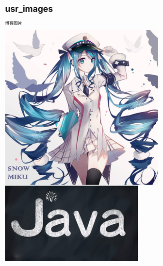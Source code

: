 # usr_images
博客图片


![](https://github.com/1315262843/usr_images/blob/master/images/1.jpg)
![](https://github.com/1315262843/usr_images/blob/master/images/java.jpg)
